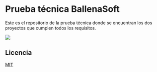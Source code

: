# Prueba técnica BallenaSoft

Este es el repositorio de la prueba técnica donde se encuentran los dos proyectos que cumplen todos los requisitos. 

![](https://res.cloudinary.com/lisitor/image/upload/v1678038337/Screenshot_2023-03-05_at_1.45.00_PM_tlvs2f.png)

## Licencia

[MIT](https://choosealicense.com/licenses/mit/)
